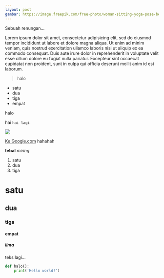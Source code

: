 ```yaml
---
layout: post
gambar: https://image.freepik.com/free-photo/woman-sitting-yoga-pose-beach_1098-1454.jpg
---
```


Sebuah renungan...

Lorem ipsum dolor sit amet, consectetur adipisicing elit, sed do eiusmod
tempor incididunt ut labore et dolore magna aliqua. Ut enim ad minim veniam,
quis nostrud exercitation ullamco laboris nisi ut aliquip ex ea commodo
consequat. Duis aute irure dolor in reprehenderit in voluptate velit esse
cillum dolore eu fugiat nulla pariatur. Excepteur sint occaecat cupidatat non
proident, sunt in culpa qui officia deserunt mollit anim id est laborum.

> halo

- satu
- dua
- tiga
- empat

halo

hai `hai lagi`

![](https://image.freepik.com/free-photo/woman-sitting-yoga-pose-beach_1098-1454.jpg)

[Ke Google.com](https://google.com) hahahah

**tebal** _miring_

1. satu
2. dua
3. tiga

# satu

## dua

### tiga

#### empat

##### lima

teks lagi...

```python
def halo():
	print('Hello world!')
```